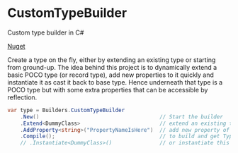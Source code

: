 # CustomTypeBuilder
Custom type builder in C#

[Nuget](https://www.nuget.org/packages/CustomTypeBuilder/)

Create a type on the fly, either by extending an existing type or starting from ground-up. The idea behind this project is to dynamically extend a basic POCO type (or record type), add new properties to it quickly and instantiate it as cast it back to base type. Hence underneath that type is a POCO type but with some extra properties that can be accessible by reflection.

```csharp
var type = Builders.CustomTypeBuilder
    .New()                                      // Start the builder
    .Extend<DummyClass>                         // extend an existing type
    .AddProperty<string>("PropertyNameIsHere")  // add new property of type string with 
    .Compile();                                 // to build and get Type object
    // .Instantiate<DummyClass>()               // or instantiate this type and cast to DummyClass
```
